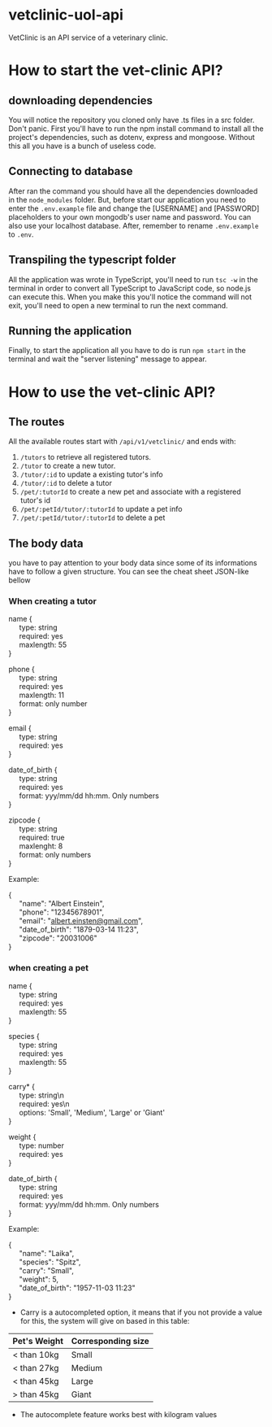 # vetclinic-uol-api
VetClinic is an API service of a veterinary clinic.


# How to start the vet-clinic API?
## downloading dependencies
You will notice the repository you cloned only have .ts files in a src folder. Don't panic.
First you'll have to run the npm install command to install all the project's dependencies, such as dotenv, express and mongoose. Without this all you have is a bunch of useless code.

## Connecting to database
After ran the command you should have all the dependencies downloaded in the `node_modules` folder. But, before start our application you need to enter the `.env.example` file and change the [USERNAME] and [PASSWORD] placeholders to your own mongodb's user name and password. You can also use your localhost database. After, remember to rename `.env.example` to `.env`.

## Transpiling the typescript folder
All the application was wrote in TypeScript, you'll need to run `tsc -w` in the terminal in order to convert all TypeScript to JavaScript code, so node.js can execute this. When you make this you'll notice the command will not exit, you'll need to open a new terminal to run the next command.

## Running the application
Finally, to start the application all you have to do is run `npm start` in the terminal and wait the "server listening" message to appear.

# How to use the vet-clinic API?

## The routes
All the available routes start with `/api/v1/vetclinic/` and ends with:
1. `/tutors` to retrieve all registered tutors.
2. `/tutor` to create a new tutor.
3. `/tutor/:id` to update a existing tutor's info
4. `/tutor/:id` to delete a tutor
5. `/pet/:tutorId` to create a new pet and associate with a registered tutor's id
6. `/pet/:petId/tutor/:tutorId` to update a pet info
7. `/pet/:petId/tutor/:tutorId` to delete a pet

## The body data
you have to pay attention to your body data since some of its informations have to follow a given structure. You can see the cheat sheet JSON-like bellow

### When creating a tutor

name {<br>
  &ensp;&emsp;type: string<br>
  &ensp;&emsp;required: yes<br>
  &ensp;&emsp;maxlength: 55<br>
}

phone {<br>
  &ensp;&emsp;type: string<br>
  &ensp;&emsp;required: yes<br>
  &ensp;&emsp;maxlength: 11<br>
  &ensp;&emsp;format: only number<br>
}

email {<br>
  &ensp;&emsp;type: string<br>
  &ensp;&emsp;required: yes<br>
}

date_of_birth {<br>
  &ensp;&emsp;type: string<br>
  &ensp;&emsp;required: yes<br>
  &ensp;&emsp;format: yyy/mm/dd hh:mm. Only numbers<br>
}

zipcode {<br>
  &ensp;&emsp;type: string<br>
  &ensp;&emsp;required: true<br>
  &ensp;&emsp;maxlenght: 8<br>
  &ensp;&emsp;format: only numbers<br>
}

Example:

{<br>
    &ensp;&emsp;"name": "Albert Einstein",<br>
    &ensp;&emsp;"phone": "12345678901",<br>
    &ensp;&emsp;"email": "albert.einsten@gmail.com",<br>
    &ensp;&emsp;"date_of_birth": "1879-03-14 11:23",<br>
    &ensp;&emsp;"zipcode": "20031006"<br>
}

### when creating a pet


name {<br>
  &ensp;&emsp;type: string<br>
  &ensp;&emsp;required: yes<br>
  &ensp;&emsp;maxlength: 55<br>
}

species {<br>
  &ensp;&emsp;type: string<br>
  &ensp;&emsp;required: yes<br>
  &ensp;&emsp;maxlength: 55<br>
}

carry* {<br>
  &ensp;&emsp;type: string\n<br>
  &ensp;&emsp;required: yes\n<br>
  &ensp;&emsp;options: 'Small', 'Medium', 'Large' or 'Giant'  <br>
}

weight {<br>
  &ensp;&emsp;type: number<br>
  &ensp;&emsp;required: yes<br>
}

date_of_birth { <br>
  &ensp;&emsp;type: string <br>
  &ensp;&emsp;required: yes<br>
  &ensp;&emsp;format: yyy/mm/dd hh:mm. Only numbers<br>
}

Example:

{ <br>
    &ensp;&emsp;"name": "Laika", <br>
    &ensp;&emsp;"species": "Spitz", <br>
    &ensp;&emsp;"carry": "Small", <br>
    &ensp;&emsp;"weight": 5, <br>
    &ensp;&emsp;"date_of_birth": "1957-11-03 11:23" <br>
}

* Carry is a autocompleted option, it means that if you not provide a value for this, the system will give on based in this table:

| Pet's Weight  | Corresponding size |
| ------------- | ------------------ |
| < than 10kg   |        Small       |
| < than 27kg   |       Medium       |
| < than 45kg   |        Large       |
| > than 45kg   |       Giant        |


* The autocomplete feature works best with kilogram values

